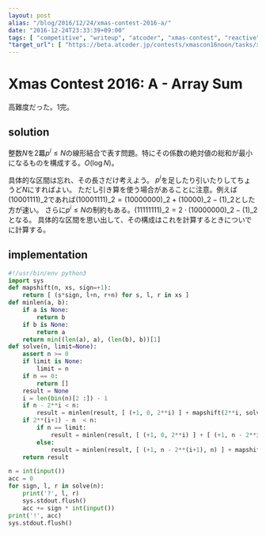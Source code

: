 ```yaml
---
layout: post
alias: "/blog/2016/12/24/xmas-contest-2016-a/"
date: "2016-12-24T23:33:39+09:00"
tags: [ "competitive", "writeup", "atcoder", "xmas-contest", "reactive" ]
"target_url": [ "https://beta.atcoder.jp/contests/xmascon16noon/tasks/xmascon16_a" ]
---
```


# Xmas Contest 2016: A - Array Sum

高難度だった。$1$完。

## solution

整数$N$を$2$羃$p^i \le N$の線形結合で表す問題。特にその係数の絶対値の総和が最小になるものを構成する。$O(\log N)$。

具体的な区間は忘れ、その長さだけ考えよう。
$p^i$を足したり引いたりしてちょうど$N$にすればよい。
ただし引き算を使う場合があることに注意。例えば$(10001111)\_2$であれば$(10001111)\_2 = (10000000)\_2 + (10000)\_2 - (1)\_2$とした方が速い。
さらに$p^i \le N$の制約もある。$(11111111)\_2 = 2 \cdot (10000000)\_2 - (1)\_2$となる。
具体的な区間を思い出して、その構成はこれを計算するときについでに計算する。

## implementation

``` python
#!/usr/bin/env python3
import sys
def mapshift(n, xs, sign=+1):
    return [ (s*sign, l+n, r+n) for s, l, r in xs ]
def minlen(a, b):
    if a is None:
        return b
    if b is None:
        return a
    return min((len(a), a), (len(b), b))[1]
def solve(n, limit=None):
    assert n >= 0
    if limit is None:
        limit = n
    if n == 0:
        return []
    result = None
    i = len(bin(n)[2 :]) - 1
    if n - 2**i < n:
        result = minlen(result, [ (+1, 0, 2**i) ] + mapshift(2**i, solve(n - 2**i, limit=limit)))
    if 2**(i+1) - n  < n:
        if n == limit:
            result = minlen(result, [ (+1, 0, 2**i) ] + [ (+1, n - 2**i, n) ]+ mapshift(n - 2**i, solve(2**i * 2 - n, limit=limit), sign=-1))
        else:
            result = minlen(result, [ (+1, n - 2**(i+1), n) ] + mapshift(n - 2**(i+1), solve(2**(i+1) - n, limit=limit), sign=-1))
    return result

n = int(input())
acc = 0
for sign, l, r in solve(n):
    print('?', l, r)
    sys.stdout.flush()
    acc += sign * int(input())
print('!', acc)
sys.stdout.flush()
```
